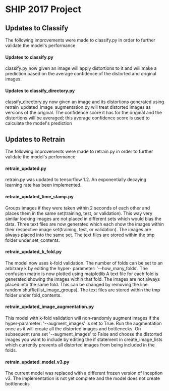 # SHIP 2017 Project 

## Updates to Classify

The following improvements were made to classify.py in order to further validate the model's performance

#### Updates to classify.py

classify.py now given an image will apply distortions to it and will make a prediction based on the average
confidence of the distorted and original images.

#### Updates to classify_directory.py

classify_directory.py now given an image and its distortions generated using 
retrain_updated_image_augmentation.py will treat distorted images as versions of the original.
The confidence score it has for the original and the distortions will be averaged; this average confidence 
score is used to calculate the model's prediction

## Updates to Retrain

The following improvements were made to retrain.py in order to further validate the model's performance

#### retrain_updated.py

retrain.py was updated to tensorflow 1.2.
An exponentially decaying learning rate has been implemented.

#### retrain_updated_time_stamp.py

Groups images if they were taken within 2 seconds of each other and places them in the same set(training, 
test, or validation). This way very similar looking images are not placed in different sets which would bias 
the data.
Three text files are now generated which each show the images within their respective image set(training, 
test, or validation). The images are always placed into the same set. The text files are stored within the tmp 
folder under set_contents.

#### retrain_updated_k_fold.py

The model now uses k-fold validation. The number of folds can be set to an arbitrary k by editing the hyper-
parameter: '--how_many_folds'.
The confusion matrix is now plotted using matplotlib
A text file for each fold is generated showing the images within that fold. The images are not always placed 
into the same fold. This can be changed by removing the line:
    random.shuffle(list_image_groups). 
The text files are stored within the tmp folder under fold_contents.


#### retrain_updated_image_augmentation.py

This model with k-fold validation will non-randomly augment images if the hyper-parameter: '--augment_images' 
is set to True. Run the augmentation once as it will create all the distorted images and bottlenecks. On 
subsequent runs set '--augment_images' to False and choose the distorted images you want to include by editing the if statement in 
create_image_lists which currently prevents all distorted images from being included in the folds.

#### retrain_updated_model_v3.py

The current model was replaced with a different frozen version of Inception v3. The implementation is not yet 
complete and the model does not create bottlenecks


